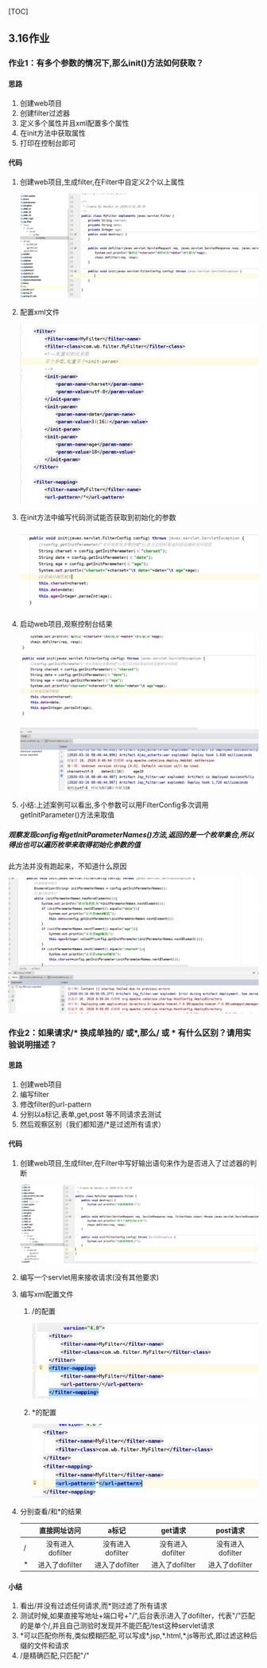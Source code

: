 [TOC]

## 3.16作业

### 作业1：有多个参数的情况下,那么init()方法如何获取？

#### 思路

1. 创建web项目
2. 创建filter过滤器
3. 定义多个属性并且xml配置多个属性
4. 在init方法中获取属性
5. 打印在控制台即可

#### 代码

1. 创建web项目,生成filter,在Filter中自定义2个以上属性

   ![](pic/24.png)

2. 配置xml文件

   ![](pic/25.png)

3. 在init方法中编写代码测试能否获取到初始化的参数

   ![](pic/26.png)

4. 启动web项目,观察控制台结果

   ![](pic/27.png)

5. 小结:上述案例可以看出,多个参数可以用FilterConfig多次调用getInitParameter()方法来取值

##### 观察发现config有getInitParameterNames()方法,返回的是一个枚举集合,所以得出也可以遍历枚举来取得初始化参数的值

此方法并没有跑起来，不知道什么原因

![](pic/28.png)

### 作业2：如果请求/* 换成单独的/ 或*,那么/ 或 * 有什么区别？请用实验说明描述？

#### 思路

1. 创建web项目
2. 编写filter
3. 修改filter的url-pattern
4. 分别以a标记,表单,get,post 等不同请求去测试
5. 然后观察区别（我们都知道/*是过滤所有请求）

#### 代码

1. 创建web项目,生成filter,在Filter中写好输出语句来作为是否进入了过滤器的判断

   ![](pic/29.png)

2. 编写一个servlet用来接收请求(没有其他要求)

3. 编写xml配置文件

   1. /的配置

      ![](pic/30.png)

   2. *的配置

      ![](pic/31.png)

4. 分别查看/和*的结果

   |      |   直接网址访问   |      a标记       |     get请求      |     post请求     |
   | ---- | :--------------: | :--------------: | :--------------: | :--------------: |
   | /    | 没有进入dofilter | 没有进入dofilter | 没有进入dofilter | 没有进入dofilter |
   | *    |  进入了dofilter  |  进入了dofilter  |  进入了dofilter  |  进入了dofilter  |

#### 小结

1. 看出/并没有过滤任何请求,而*则过滤了所有请求
2. 测试时候,如果直接写地址+端口号+"/",后台表示进入了dofilter，代表"/"匹配的是单个/,并且自己测验时发现并不能匹配/test这种servlet请求
3. *可以匹配你所有,类似模糊匹配,可以写成\*.jsp,\*.html,\*.js等形式,即过滤这种后缀的文件和请求
4. /是精确匹配,只匹配"/"